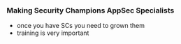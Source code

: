 ### Making Security Champions AppSec Specialists

  * once you have SCs you need to grown them
  * training is very important
